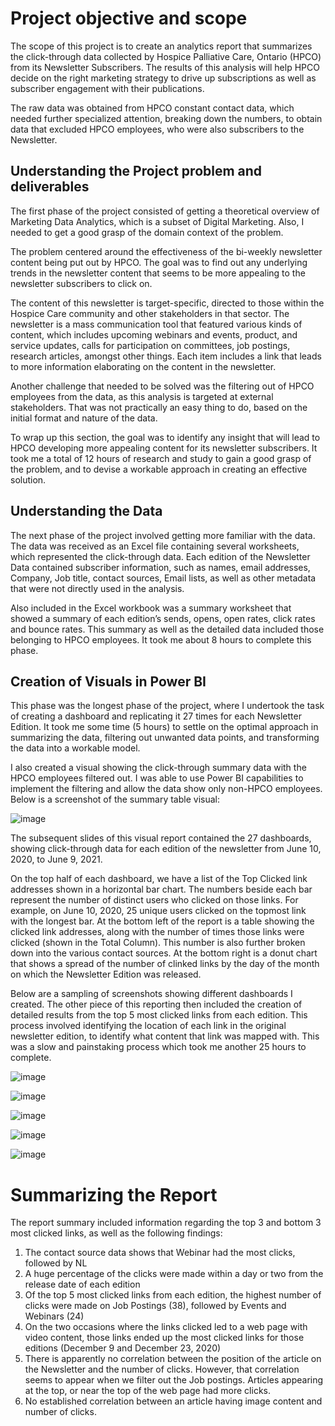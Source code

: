 # Project objective and scope

The scope of this project is to create an analytics report that summarizes the click-through data collected by Hospice Palliative Care, Ontario (HPCO) from its Newsletter Subscribers. The results of this analysis will help HPCO decide on the right marketing strategy to drive up subscriptions as well as subscriber engagement with their publications.

The raw data was obtained from HPCO constant contact data, which needed further specialized attention, breaking down the numbers, to obtain data that excluded HPCO employees, who were also subscribers to the Newsletter.

## Understanding the Project problem and deliverables

The first phase of the project consisted of getting a theoretical overview of Marketing Data Analytics, which is a subset of Digital Marketing. Also, I needed to get a good grasp of the domain context of the problem.

The problem centered around the effectiveness of the bi-weekly newsletter content being put out by HPCO. The goal was to find out any underlying trends in the newsletter content that seems to be more appealing to the newsletter subscribers to click on.

The content of this newsletter is target-specific, directed to those within the Hospice Care community and other stakeholders in that sector. The newsletter is a mass communication tool that featured various kinds of content, which includes upcoming webinars and events, product, and service updates, calls for participation on committees, job postings, research articles, amongst other things. Each item includes a link that leads to more information elaborating on the content in the newsletter.

Another challenge that needed to be solved was the filtering out of HPCO employees from the data, as this analysis is targeted at external stakeholders. That was not practically an easy thing to do, based on the initial format and nature of the data.

To wrap up this section, the goal was to identify any insight that will lead to HPCO developing more appealing content for its newsletter subscribers. It took me a total of 12 hours of research and study to gain a good grasp of the problem, and to devise a workable approach in creating an effective solution.

## Understanding the Data

The next phase of the project involved getting more familiar with the data. The data was received as an Excel file containing several worksheets, which represented the click-through data. Each edition of the Newsletter Data contained subscriber information, such as names, email addresses, Company, Job title, contact sources, Email lists, as well as other metadata that were not directly used in the analysis.

Also included in the Excel workbook was a summary worksheet that showed a summary of each edition’s sends, opens, open rates, click rates and bounce rates. This summary as well as the detailed data included those belonging to HPCO employees.
It took me about 8 hours to complete this phase.

## Creation of Visuals in Power BI

This phase was the longest phase of the project, where I undertook the task of creating a dashboard and replicating it 27 times for each Newsletter Edition. It took me some time (5 hours) to settle on the optimal approach in summarizing the data, filtering out unwanted data points, and transforming the data into a workable model.

I also created a visual showing the click-through summary data with the HPCO employees filtered out. I was able to use Power BI capabilities to implement the filtering and allow the data show only non-HPCO employees. Below is a screenshot of the summary table visual:

![image]()

The subsequent slides of this visual report contained the 27 dashboards, showing click-through data for each edition of the newsletter from June 10, 2020, to June 9, 2021.

On the top half of each dashboard, we have a list of the Top Clicked link addresses shown in a horizontal bar chart. The numbers beside each bar represent the number of distinct users who clicked on those links. For example, on June 10, 2020, 25 unique users clicked on the topmost link with the longest bar.
At the bottom left of the report is a table showing the clicked link addresses, along with the number of times those links were clicked (shown in the Total Column). This number is also further broken down into the various contact sources. At the bottom right is a donut chart that shows a spread of the number of clinked links by the day of the month on which the Newsletter Edition was released.

Below are a sampling of screenshots showing different dashboards I created. The other piece of this reporting then included the creation of detailed results from the top 5 most clicked links from each edition. This process involved identifying the location of each link in the original newsletter edition, to identify what content that link was mapped with. This was a slow and painstaking process which took me another 25 hours to complete.

![image]()

![image]()

![image]()

![image]()

![image]()

# Summarizing the Report

The report summary included information regarding the top 3 and bottom 3 most clicked links, as well as the following findings:

1. The contact source data shows that Webinar had the most clicks, followed by NL
2. A huge percentage of the clicks were made within a day or two from the release date of each edition
3. Of the top 5 most clicked links from each edition, the highest number of clicks were made on Job Postings (38), followed by Events and Webinars (24)
4. On the two occasions where the links clicked led to a web page with video content, those links ended up the most clicked links for those editions (December 9 and December 23, 2020)
5. There is apparently no correlation between the position of the article on the Newsletter and the number of clicks. However, that correlation seems to appear when we filter out the Job postings. Articles appearing at the top, or near the top of the web page had more clicks.
6. No established correlation between an article having image content and number of clicks.
